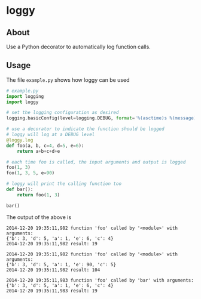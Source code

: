 loggy
=====

## About
Use a Python decorator to automatically log function calls.


## Usage

The file `example.py` shows how loggy can be used

```python
# example.py
import logging
import loggy

# set the logging configuration as desired
logging.basicConfig(level=logging.DEBUG, format='%(asctime)s %(message)s')

# use a decorator to indicate the function should be logged
# loggy will log at a DEBUG level
@loggy.log
def foo(a, b, c=4, d=5, e=6):
    return a+b+c+d+e

# each time foo is called, the input arguments and output is logged
foo(1, 3)
foo(1, 3, 5, e=90)

# loggy will print the calling function too
def bar():
    return foo(1, 3)

bar()
```

The output of the above is

```
2014-12-20 19:35:11,982 function 'foo' called by '<module>' with arguments:
{'b': 3, 'd': 5, 'a': 1, 'e': 6, 'c': 4}
2014-12-20 19:35:11,982 result: 19

2014-12-20 19:35:11,982 function 'foo' called by '<module>' with arguments:
{'b': 3, 'd': 5, 'a': 1, 'e': 90, 'c': 5}
2014-12-20 19:35:11,982 result: 104

2014-12-20 19:35:11,983 function 'foo' called by 'bar' with arguments:
{'b': 3, 'd': 5, 'a': 1, 'e': 6, 'c': 4}
2014-12-20 19:35:11,983 result: 19
```

